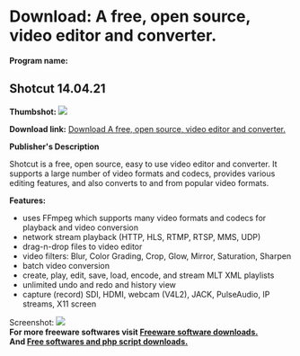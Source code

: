 # Download: A free, open source, video editor and converter.

**Program name:**

## Shotcut 14.04.21

  
**Thumbshot:** ![](http://www.freewarefiles.com/screenshot/shotcut_md.jpg)   
  
**Download link:** [Download A free, open source, video editor and converter.](http://freesoftwares.boysofts.com/Shotcut_program_85370.html)  
  


**Publisher's Description**  
  


Shotcut is a free, open source, easy to use video editor and converter. It supports a large number of video formats and codecs, provides various editing features, and also converts to and from popular video formats. 

**Features:**

  * uses FFmpeg which supports many video formats and codecs for playback and video conversion 
  * network stream playback (HTTP, HLS, RTMP, RTSP, MMS, UDP) 
  * drag-n-drop files to video editor 
  * video filters: Blur, Color Grading, Crop, Glow, Mirror, Saturation, Sharpen 
  * batch video conversion 
  * create, play, edit, save, load, encode, and stream MLT XML playlists 
  * unlimited undo and redo and history view 
  * capture (record) SDI, HDMI, webcam (V4L2), JACK, PulseAudio, IP streams, X11 screen 

  
  
Screenshot: ![](http://www.freewarefiles.com/screenshot/shotcut.jpg)   
**For more freeware softwares visit [Freeware software downloads.](http://freesoftwares.boysofts.com/)**   
**And [Free softwares and php script downloads.](http://www.boysofts.com/)**
